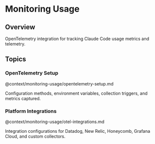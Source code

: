 # Monitoring Usage

## Overview
OpenTelemetry integration for tracking Claude Code usage metrics and telemetry.

## Topics

### OpenTelemetry Setup
@context/monitoring-usage/opentelemetry-setup.md

Configuration methods, environment variables, collection triggers, and metrics captured.

### Platform Integrations
@context/monitoring-usage/otel-integrations.md

Integration configurations for Datadog, New Relic, Honeycomb, Grafana Cloud, and custom collectors.